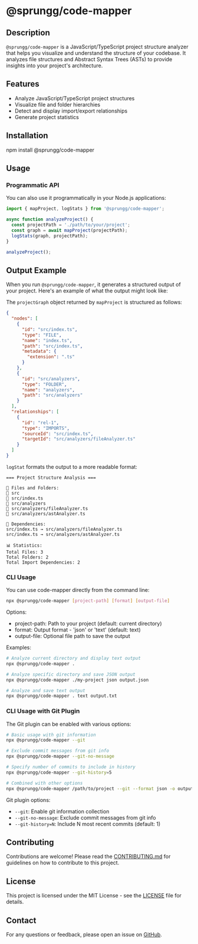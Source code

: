 # @sprungg/code-mapper

## Description

`@sprungg/code-mapper` is a JavaScript/TypeScript project structure analyzer that helps you visualize and understand the structure of your codebase. It analyzes file structures and Abstract Syntax Trees (ASTs) to provide insights into your project's architecture.

## Features

- Analyze JavaScript/TypeScript project structures
- Visualize file and folder hierarchies
- Detect and display import/export relationships
- Generate project statistics

## Installation

npm install @sprungg/code-mapper

## Usage

### Programmatic API

You can also use it programmatically in your Node.js applications:

```typescript
import { mapProject, logStats } from '@sprungg/code-mapper';

async function analyzeProject() {
  const projectPath = './path/to/your/project';
  const graph = await mapProject(projectPath);
  logStats(graph, projectPath);
}

analyzeProject();
```

## Output Example

When you run `@sprungg/code-mapper`, it generates a structured output of your project. Here's an example of what the output might look like:

The `projectGraph` object returned by `mapProject` is structured as follows:

```json
{
  "nodes": [
    {
      "id": "src/index.ts",
      "type": "FILE",
      "name": "index.ts",
      "path": "src/index.ts",
      "metadata": {
        "extension": ".ts"
      }
    },
    {
      "id": "src/analyzers",
      "type": "FOLDER",
      "name": "analyzers",
      "path": "src/analyzers"
    }
  ],
  "relationships": [
    {
      "id": "rel-1",
      "type": "IMPORTS",
      "sourceId": "src/index.ts",
      "targetId": "src/analyzers/fileAnalyzer.ts"
    }
  ]
}
```

`logStat` formats the output to a more readable format:

```
=== Project Structure Analysis ===

📁 Files and Folders:
📂 src
📄 src/index.ts
📂 src/analyzers
📄 src/analyzers/fileAnalyzer.ts
📄 src/analyzers/astAnalyzer.ts

🔗 Dependencies:
src/index.ts → src/analyzers/fileAnalyzer.ts
src/index.ts → src/analyzers/astAnalyzer.ts

📊 Statistics:
Total Files: 3
Total Folders: 2
Total Import Dependencies: 2
```

### CLI Usage

You can use code-mapper directly from the command line:

```bash
npx @sprungg/code-mapper [project-path] [format] [output-file]
```

Options:
- project-path: Path to your project (default: current directory)
- format: Output format - 'json' or 'text' (default: text)
- output-file: Optional file path to save the output

Examples:
```bash
# Analyze current directory and display text output
npx @sprungg/code-mapper .

# Analyze specific directory and save JSON output
npx @sprungg/code-mapper ./my-project json output.json

# Analyze and save text output
npx @sprungg/code-mapper . text output.txt
```

### CLI Usage with Git Plugin

The Git plugin can be enabled with various options:

```bash
# Basic usage with git information
npx @sprungg/code-mapper --git

# Exclude commit messages from git info
npx @sprungg/code-mapper --git-no-message

# Specify number of commits to include in history
npx @sprungg/code-mapper --git-history=5

# Combined with other options
npx @sprungg/code-mapper /path/to/project --git --format json -o output.json
```

Git plugin options:
- `--git`: Enable git information collection
- `--git-no-message`: Exclude commit messages from git info
- `--git-history=N`: Include N most recent commits (default: 1)

## Contributing

Contributions are welcome! Please read the [CONTRIBUTING.md](CONTRIBUTING.md) for guidelines on how to contribute to this project.

## License

This project is licensed under the MIT License - see the [LICENSE](LICENSE) file for details.

## Contact

For any questions or feedback, please open an issue on [GitHub](https://github.com/sprungg/code-mapper/issues).
